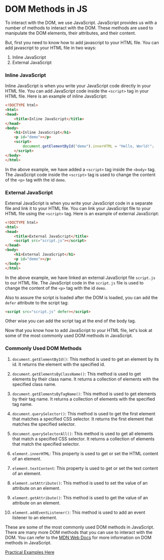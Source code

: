 # DOM Methods in JS

To interact with the DOM, we use JavaScript. JavaScript provides us with a number of methods to interact with the DOM. These methods are used to manipulate the DOM elements, their attributes, and their content.

But, first you need to know how to add javascript to your HTML file. You can add javascript to your HTML file in two ways: 

1. Inline JavaScript
2. External JavaScript

### Inline JavaScript

Inline JavaScript is when you write your JavaScript code directly in your HTML file. You can add JavaScript code inside the `<script>` tag in your HTML file. Here is an example of inline JavaScript:

```html
<!DOCTYPE html>
<html>
<head>
    <title>Inline JavaScript</title>
</head>
<body>
    <h1>Inline JavaScript</h1>
    <p id="demo"></p>
    <script>
        document.getElementById("demo").innerHTML = "Hello, World!";
    </script>
</body>
</html>
```

In the above example, we have added a `<script>` tag inside the `<body>` tag. The JavaScript code inside the `<script>` tag is used to change the content of the `<p>` tag with the id `demo`.

### External JavaScript

External JavaScript is when you write your JavaScript code in a separate file and link it to your HTML file. You can link your JavaScript file to your HTML file using the `<script>` tag. Here is an example of external JavaScript:

```html
<!DOCTYPE html>
<html>
<head>
    <title>External JavaScript</title>
    <script src="script.js"></script>
</head>
<body>
    <h1>External JavaScript</h1>
    <p id="demo"></p>
</body>
</html>
```

In the above example, we have linked an external JavaScript file `script.js` to our HTML file. The JavaScript code in the `script.js` file is used to change the content of the `<p>` tag with the id `demo`.

Also to assure the script is loaded after the DOM is loaded, you can add the `defer` attribute to the script tag:

```html
<script src="script.js" defer></script>
```
Other wise you can add the script tag at the end of the body tag.

Now that you know how to add JavaScript to your HTML file, let's look at some of the most commonly used DOM methods in JavaScript.

### Commonly Used DOM Methods

1. `document.getElementById()`: This method is used to get an element by its id. It returns the element with the specified id.

2. `document.getElementsByClassName()`: This method is used to get elements by their class name. It returns a collection of elements with the specified class name.

3. `document.getElementsByTagName()`: This method is used to get elements by their tag name. It returns a collection of elements with the specified tag name.

4. `document.querySelector()`: This method is used to get the first element that matches a specified CSS selector. It returns the first element that matches the specified selector.

5. `document.querySelectorAll()`: This method is used to get all elements that match a specified CSS selector. It returns a collection of elements that match the specified selector.

6. `element.innerHTML`: This property is used to get or set the HTML content of an element.

7. `element.textContent`: This property is used to get or set the text content of an element.

8. `element.setAttribute()`: This method is used to set the value of an attribute on an element.

9. `element.getAttribute()`: This method is used to get the value of an attribute on an element.

10. `element.addEventListener()`: This method is used to add an event listener to an element.

These are some of the most commonly used DOM methods in JavaScript. There are many more DOM methods that you can use to interact with the DOM. You can refer to the [MDN Web Docs](https://developer.mozilla.org/en-US/docs/Web/API/Document_Object_Model) for more information on DOM methods in JavaScript.

[Practical Examples Here](documents/applied-DOM/js/index.js)
